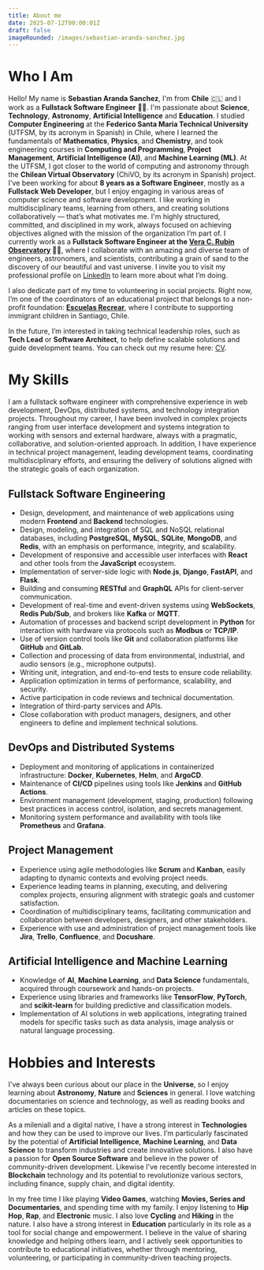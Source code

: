 ```yaml
---
title: About me
date: 2025-07-12T00:00:01Z
draft: false
imageRounded: /images/sebastian-aranda-sanchez.jpg
---
```


# Who I Am

Hello! My name is **Sebastian Aranda Sanchez**, I'm from **Chile** 🇨🇱️ and I work as a **Fullstack Software Engineer** 👨‍💻️. I'm passionate about **Science**, **Technology**, **Astronomy**, **Artificial Intelligence** and **Education**. I studied **Computer Engineering** at the **Federico Santa Maria Technical University** (UTFSM, by its acronym in Spanish) in Chile, where I learned the fundamentals of **Mathematics**, **Physics**, and **Chemistry**, and took engineering courses in **Computing and Programming**, **Project Management**, **Artificial Intelligence (AI)**, and **Machine Learning (ML)**. At the UTFSM, I got closer to the world of computing and astronomy through the **Chilean Virtual Observatory** (ChiVO, by its acronym in Spanish) project. I've been working for about **8 years as a Software Engineer**, mostly as a **Fullstack Web Developer**, but I enjoy engaging in various areas of computer science and software development. I like working in multidisciplinary teams, learning from others, and creating solutions collaboratively — that’s what motivates me. I'm highly structured, committed, and disciplined in my work, always focused on achieving objectives aligned with the mission of the organization I’m part of. I currently work as a **Fullstack Software Engineer at the [Vera C. Rubin Observatory](https://rubinobservatory.org/en) 🔭️✨️**, where I collaborate with an amazing and diverse team of engineers, astronomers, and scientists, contributing a grain of sand to the discovery of our beautiful and vast universe. I invite you to visit my professional profile on [LinkedIn](https://www.linkedin.com/in/seba-aranda/) to learn more about what I’m doing.

I also dedicate part of my time to volunteering in social projects. Right now, I’m one of the coordinators of an educational project that belongs to a non-profit foundation: **[Escuelas Recrear](https://www.escuelasrecrear.cl/)**, where I contribute to supporting immigrant children in Santiago, Chile.

In the future, I’m interested in taking technical leadership roles, such as **Tech Lead** or **Software Architect**, to help define scalable solutions and guide development teams. You can check out my resume here: [CV](/cv__english_.pdf).

# My Skills

I am a fullstack software engineer with comprehensive experience in web development, DevOps, distributed systems, and technology integration projects. Throughout my career, I have been involved in complex projects ranging from user interface development and systems integration to working with sensors and external hardware, always with a pragmatic, collaborative, and solution-oriented approach. In addition, I have experience in technical project management, leading development teams, coordinating multidisciplinary efforts, and ensuring the delivery of solutions aligned with the strategic goals of each organization.


## Fullstack Software Engineering

- Design, development, and maintenance of web applications using modern **Frontend** and **Backend** technologies.
- Design, modeling, and integration of SQL and NoSQL relational databases, including **PostgreSQL**, **MySQL**, **SQLite**, **MongoDB**, and **Redis**, with an emphasis on performance, integrity, and scalability.
- Development of responsive and accessible user interfaces with **React** and other tools from the **JavaScript** ecosystem.
- Implementation of server-side logic with **Node.js**, **Django**, **FastAPI**, and **Flask**.
- Building and consuming **RESTful** and **GraphQL** APIs for client-server communication.
- Development of real-time and event-driven systems using **WebSockets**, **Redis Pub/Sub**, and brokers like **Kafka** or **MQTT**.
- Automation of processes and backend script development in **Python** for interaction with hardware via protocols such as **Modbus** or **TCP/IP**.
- Use of version control tools like **Git** and collaboration platforms like **GitHub** and **GitLab**.
- Collection and processing of data from environmental, industrial, and audio sensors (e.g., microphone outputs).
- Writing unit, integration, and end-to-end tests to ensure code reliability.
- Application optimization in terms of performance, scalability, and security.
- Active participation in code reviews and technical documentation.
- Integration of third-party services and APIs.
- Close collaboration with product managers, designers, and other engineers to define and implement technical solutions.

## DevOps and Distributed Systems

- Deployment and monitoring of applications in containerized infrastructure: **Docker**, **Kubernetes**, **Helm**, and **ArgoCD**.
- Maintenance of **CI/CD** pipelines using tools like **Jenkins** and **GitHub Actions**.
- Environment management (development, staging, production) following best practices in access control, isolation, and secrets management.
- Monitoring system performance and availability with tools like **Prometheus** and **Grafana**.

## Project Management

- Experience using agile methodologies like **Scrum** and **Kanban**, easily adapting to dynamic contexts and evolving project needs.
- Experience leading teams in planning, executing, and delivering complex projects, ensuring alignment with strategic goals and customer satisfaction.
- Coordination of multidisciplinary teams, facilitating communication and collaboration between developers, designers, and other stakeholders.
- Experience with use and administration of project management tools like **Jira**, **Trello**, **Confluence**, and **Docushare**.

## Artificial Intelligence and Machine Learning

- Knowledge of **AI**, **Machine Learning**, and **Data Science** fundamentals, acquired through coursework and hands-on projects.
- Experience using libraries and frameworks like **TensorFlow**, **PyTorch**, and **scikit-learn** for building predictive and classification models.
- Implementation of AI solutions in web applications, integrating trained models for specific tasks such as data analysis, image analysis or natural language processing.

# Hobbies and Interests

I've always been curious about our place in the **Universe**, so I enjoy learning about **Astronomy**, **Nature** and **Sciences** in general. I love watching documentaries on science and technology, as well as reading books and articles on these topics.

As a mileniall and a digital native, I have a strong interest in **Technologies** and how they can be used to improve our lives. I’m particularly fascinated by the potential of **Artificial Intelligence**, **Machine Learning**, and **Data Science** to transform industries and create innovative solutions. I also have a passion for **Open Source Software** and believe in the power of community-driven development. Likewise I've recently become interested in **Blockchain** technology and its potential to revolutionize various sectors, including finance, supply chain, and digital identity.

In my free time I like playing **Video Games**, watching **Movies, Series and Documentaries**, and spending time with my family. I enjoy listening to **Hip Hop**, **Rap**, and **Electronic** music. I also love **Cycling** and **Hiking** in the nature. I also have a strong interest in **Education** particularly in its role as a tool for social change and empowerment. I believe in the value of sharing knowledge and helping others learn, and I actively seek opportunities to contribute to educational initiatives, whether through mentoring, volunteering, or participating in community-driven teaching projects.
